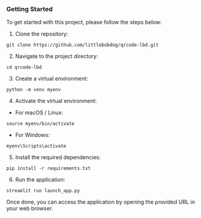 ### Getting Started

To get started with this project, please follow the steps below:

1. Clone the repository:

```shell
git clone https://github.com/littlebobdog/qrcode-lbd.git
```

2. Navigate to the project directory:

```shell
cd qrcode-lbd
```

3. Create a virtual environment:

```shell
python -m venv myenv
```

4. Activate the virtual environment:

- For macOS / Linux:

```shell
source myenv/bin/activate
```

- For Windows:

```shell
myenv\Scripts\activate
```

5. Install the required dependencies:

```shell
pip install -r requirements.txt
```

6. Run the application:

```shell
streamlit run launch_app.py
```

Once done, you can access the application by opening the provided URL in your web browser.
